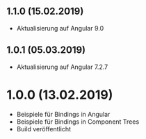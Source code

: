 1.1.0 (15.02.2019)
------------------
- Aktualisierung auf Angular 9.0

1.0.1 (05.03.2019)
------------------
- Aktualisierung auf Angular 7.2.7

1.0.0 (13.02.2019)
==================
- Beispiele für Bindings in Angular
- Beispiele für Bindings in Component Trees
- Build veröffentlicht

